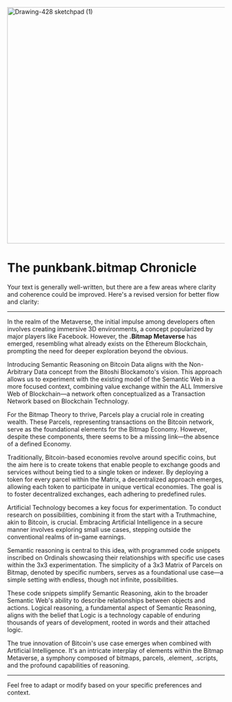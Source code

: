 
<img width="547" alt="Drawing-428 sketchpad (1)" src="https://github.com/wiard/Umeko/assets/900114/02833acc-b2c9-4e03-bb71-e51f64c8bfff">


# The punkbank.bitmap Chronicle

Your text is generally well-written, but there are a few areas where clarity and coherence could be improved. Here's a revised version for better flow and clarity:

---

In the realm of the Metaverse, the initial impulse among developers often involves creating immersive 3D environments, a concept popularized by major players like Facebook. However, the **.Bitmap Metaverse** has emerged, resembling what already exists on the Ethereum Blockchain, prompting the need for deeper exploration beyond the obvious.

Introducing Semantic Reasoning on Bitcoin Data aligns with the Non-Arbitrary Data concept from the Bitoshi Blockamoto's vision. This approach allows us to experiment with the existing model of the Semantic Web in a more focused context, combining value exchange within the ALL Immersive Web of Blockchain—a network often conceptualized as a Transaction Network based on Blockchain Technology.

For the Bitmap Theory to thrive, Parcels play a crucial role in creating wealth. These Parcels, representing transactions on the Bitcoin network, serve as the foundational elements for the Bitmap Economy. However, despite these components, there seems to be a missing link—the absence of a defined Economy.

Traditionally, Bitcoin-based economies revolve around specific coins, but the aim here is to create tokens that enable people to exchange goods and services without being tied to a single token or indexer. By deploying a token for every parcel within the Matrix, a decentralized approach emerges, allowing each token to participate in unique vertical economies. The goal is to foster decentralized exchanges, each adhering to predefined rules.

Artificial Technology becomes a key focus for experimentation. To conduct research on possibilities, combining it from the start with a Truthmachine, akin to Bitcoin, is crucial. Embracing Artificial Intelligence in a secure manner involves exploring small use cases, stepping outside the conventional realms of in-game earnings.

Semantic reasoning is central to this idea, with programmed code snippets inscribed on Ordinals showcasing their relationships with specific use cases within the 3x3 experimentation. The simplicity of a 3x3 Matrix of Parcels on Bitmap, denoted by specific numbers, serves as a foundational use case—a simple setting with endless, though not infinite, possibilities.

These code snippets simplify Semantic Reasoning, akin to the broader Semantic Web's ability to describe relationships between objects and actions. Logical reasoning, a fundamental aspect of Semantic Reasoning, aligns with the belief that Logic is a technology capable of enduring thousands of years of development, rooted in words and their attached logic.

The true innovation of Bitcoin's use case emerges when combined with Artificial Intelligence. It's an intricate interplay of elements within the Bitmap Metaverse, a symphony composed of bitmaps, parcels, .element, .scripts, and the profound capabilities of reasoning.

--- 

Feel free to adapt or modify based on your specific preferences and context.
